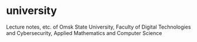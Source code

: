 # university
Lecture notes, etc. of Omsk State University, Faculty of Digital Technologies and Cybersecurity, Applied Mathematics and Computer Science
